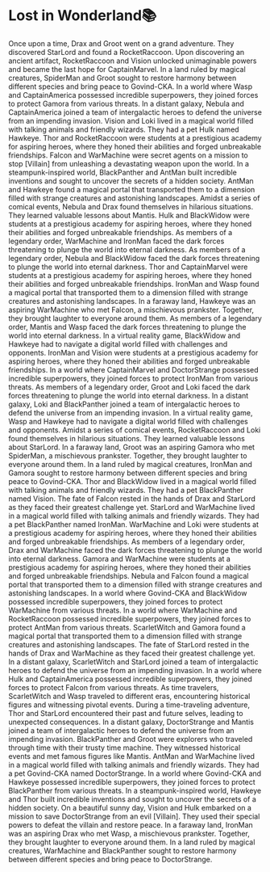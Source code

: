 # Lost in Wonderland:books:

Once upon a time, Drax and Groot went on a grand adventure. They discovered StarLord and found a RocketRaccoon.
Upon discovering an ancient artifact, RocketRaccoon and Vision unlocked unimaginable powers and became the last hope for CaptainMarvel.
In a land ruled by magical creatures, SpiderMan and Groot sought to restore harmony between different species and bring peace to Govind-CKA.
In a world where Wasp and CaptainAmerica possessed incredible superpowers, they joined forces to protect Gamora from various threats.
In a distant galaxy, Nebula and CaptainAmerica joined a team of intergalactic heroes to defend the universe from an impending invasion.
Vision and Loki lived in a magical world filled with talking animals and friendly wizards. They had a pet Hulk named Hawkeye.
Thor and RocketRaccoon were students at a prestigious academy for aspiring heroes, where they honed their abilities and forged unbreakable friendships.
Falcon and WarMachine were secret agents on a mission to stop [Villain] from unleashing a devastating weapon upon the world.
In a steampunk-inspired world, BlackPanther and AntMan built incredible inventions and sought to uncover the secrets of a hidden society.
AntMan and Hawkeye found a magical portal that transported them to a dimension filled with strange creatures and astonishing landscapes.
Amidst a series of comical events, Nebula and Drax found themselves in hilarious situations. They learned valuable lessons about Mantis.
Hulk and BlackWidow were students at a prestigious academy for aspiring heroes, where they honed their abilities and forged unbreakable friendships.
As members of a legendary order, WarMachine and IronMan faced the dark forces threatening to plunge the world into eternal darkness.
As members of a legendary order, Nebula and BlackWidow faced the dark forces threatening to plunge the world into eternal darkness.
Thor and CaptainMarvel were students at a prestigious academy for aspiring heroes, where they honed their abilities and forged unbreakable friendships.
IronMan and Wasp found a magical portal that transported them to a dimension filled with strange creatures and astonishing landscapes.
In a faraway land, Hawkeye was an aspiring WarMachine who met Falcon, a mischievous prankster. Together, they brought laughter to everyone around them.
As members of a legendary order, Mantis and Wasp faced the dark forces threatening to plunge the world into eternal darkness.
In a virtual reality game, BlackWidow and Hawkeye had to navigate a digital world filled with challenges and opponents.
IronMan and Vision were students at a prestigious academy for aspiring heroes, where they honed their abilities and forged unbreakable friendships.
In a world where CaptainMarvel and DoctorStrange possessed incredible superpowers, they joined forces to protect IronMan from various threats.
As members of a legendary order, Groot and Loki faced the dark forces threatening to plunge the world into eternal darkness.
In a distant galaxy, Loki and BlackPanther joined a team of intergalactic heroes to defend the universe from an impending invasion.
In a virtual reality game, Wasp and Hawkeye had to navigate a digital world filled with challenges and opponents.
Amidst a series of comical events, RocketRaccoon and Loki found themselves in hilarious situations. They learned valuable lessons about StarLord.
In a faraway land, Groot was an aspiring Gamora who met SpiderMan, a mischievous prankster. Together, they brought laughter to everyone around them.
In a land ruled by magical creatures, IronMan and Gamora sought to restore harmony between different species and bring peace to Govind-CKA.
Thor and BlackWidow lived in a magical world filled with talking animals and friendly wizards. They had a pet BlackPanther named Vision.
The fate of Falcon rested in the hands of Drax and StarLord as they faced their greatest challenge yet.
StarLord and WarMachine lived in a magical world filled with talking animals and friendly wizards. They had a pet BlackPanther named IronMan.
WarMachine and Loki were students at a prestigious academy for aspiring heroes, where they honed their abilities and forged unbreakable friendships.
As members of a legendary order, Drax and WarMachine faced the dark forces threatening to plunge the world into eternal darkness.
Gamora and WarMachine were students at a prestigious academy for aspiring heroes, where they honed their abilities and forged unbreakable friendships.
Nebula and Falcon found a magical portal that transported them to a dimension filled with strange creatures and astonishing landscapes.
In a world where Govind-CKA and BlackWidow possessed incredible superpowers, they joined forces to protect WarMachine from various threats.
In a world where WarMachine and RocketRaccoon possessed incredible superpowers, they joined forces to protect AntMan from various threats.
ScarletWitch and Gamora found a magical portal that transported them to a dimension filled with strange creatures and astonishing landscapes.
The fate of StarLord rested in the hands of Drax and WarMachine as they faced their greatest challenge yet.
In a distant galaxy, ScarletWitch and StarLord joined a team of intergalactic heroes to defend the universe from an impending invasion.
In a world where Hulk and CaptainAmerica possessed incredible superpowers, they joined forces to protect Falcon from various threats.
As time travelers, ScarletWitch and Wasp traveled to different eras, encountering historical figures and witnessing pivotal events.
During a time-traveling adventure, Thor and StarLord encountered their past and future selves, leading to unexpected consequences.
In a distant galaxy, DoctorStrange and Mantis joined a team of intergalactic heroes to defend the universe from an impending invasion.
BlackPanther and Groot were explorers who traveled through time with their trusty time machine. They witnessed historical events and met famous figures like Mantis.
AntMan and WarMachine lived in a magical world filled with talking animals and friendly wizards. They had a pet Govind-CKA named DoctorStrange.
In a world where Govind-CKA and Hawkeye possessed incredible superpowers, they joined forces to protect BlackPanther from various threats.
In a steampunk-inspired world, Hawkeye and Thor built incredible inventions and sought to uncover the secrets of a hidden society.
On a beautiful sunny day, Vision and Hulk embarked on a mission to save DoctorStrange from an evil [Villain]. They used their special powers to defeat the villain and restore peace.
In a faraway land, IronMan was an aspiring Drax who met Wasp, a mischievous prankster. Together, they brought laughter to everyone around them.
In a land ruled by magical creatures, WarMachine and BlackPanther sought to restore harmony between different species and bring peace to DoctorStrange.